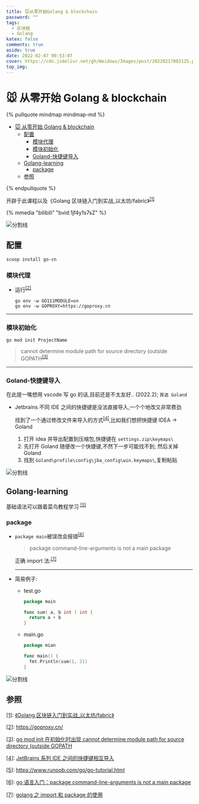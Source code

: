 ```yaml
---
title: 🐭从零开始Golang & blockchain
password: ""
tags:
  - 区块链
  - Golang
katex: false
comments: true
aside: true
date: 2022-02-07 00:53:07
cover: https://cdn.jsdelivr.net/gh/Weidows/Images/post/20220217003125.png
top_img:
---
```


<!--
 * @?: *********************************************************************
 * @Author: Weidows
 * @LastEditors: Weidows
 * @LastEditTime: 2022-02-18 02:29:35
 * @FilePath: \Blog-private\source\_posts\others\golang\blockchain.md
 * @Description:
 * @!: *********************************************************************
-->

# 🐭 从零开始 Golang & blockchain

{% pullquote mindmap mindmap-md %}

- [🐭 从零开始 Golang & blockchain](#-从零开始-golang--blockchain)
  - [配置](#配置)
    - [模块代理](#模块代理)
    - [模块初始化](#模块初始化)
    - [Goland-快捷键导入](#goland-快捷键导入)
  - [Golang-learning](#golang-learning)
    - [package](#package)
  - [参照](#参照)

{% endpullquote %}

开辟于此课程以及《Golang 区块链入门到实战\_以太坊/fabric》<sup id='cite_ref-01'>[\[1\]](#cite_note-01)</sup>

{% mmedia "bilibili" "bvid:1jf4y1s7sZ" %}

<a>![分割线](https://cdn.jsdelivr.net/gh/Weidows/Images/img/divider.png)</a>

## 配置

```
scoop install go-cn
```

### 模块代理

- 运行<sup id='cite_ref-02'>[\[2\]](#cite_note-02)</sup>

  ```shell
  go env -w GO111MODULE=on
  go env -w GOPROXY=https://goproxy.cn
  ```

---

### 模块初始化

```
go mod init ProjectName
```

> cannot determine module path for source directory (outside GOPATH<sup id='cite_ref-03'>[\[3\]](#cite_note-03)</sup>

---

### Goland-快捷键导入

在此提一嘴想用 vscode 写 go 的话,目前还是不太友好.. (2022.2); `首选 Goland`

- Jetbrains 不同 IDE 之间的快捷键是没法直接导入,一个个地改又非常费劲

  找到了一个通过修改文件来导入的方式<sup id='cite_ref-04'>[\[4\]](#cite_note-04)</sup>,比如我们想把快捷键 IDEA -> Goland

  1. 打开 idea 并导出配置到压缩包,快捷键在 `settings.zip\keymaps\`
  2. 先打开 Goland 随便改一个快捷键,不然下一步可能找不到; 然后关掉 Goland
  3. 找到 `Goland\profile\config\jba_config\win.keymaps\`,复制粘贴

<a>![分割线](https://cdn.jsdelivr.net/gh/Weidows/Images/img/divider.png)</a>

## Golang-learning

基础语法可以跟着菜鸟教程学习 <sup id='cite_ref-05'>[\[5\]](#cite_note-05)</sup>

### package

- `package main`被误改会报错<sup id='cite_ref-06'>[\[6\]](#cite_note-06)</sup>

  > package command-line-arguments is not a main package

  正确 import 法:<sup id='cite_ref-07'>[\[7\]](#cite_note-07)</sup>

  ***

- 简易例子:

  - test.go

    ```go
    package main

    func sum( a, b int ) int {
      return a + b
    }
    ```

  - main.go

    ```go
    package mian

    func main() {
      fmt.Println(sum(1, 2))
    }
    ```

<a>![分割线](https://cdn.jsdelivr.net/gh/Weidows/Images/img/divider.png)</a>

## 参照

<a name='cite_note-01' href='#cite_ref-01'>[1]</a>: [《Golang 区块链入门到实战\_以太坊/fabric》](https://www.zlkt.net/book/detail/9/257)

<a name='cite_note-02' href='#cite_ref-02'>[2]</a>: https://goproxy.cn/

<a name='cite_note-03' href='#cite_ref-03'>[3]</a>: [go mod init 在初始化时出现 cannot determine module path for source directory (outside GOPATH](https://blog.csdn.net/ciel_yu/article/details/107847578)

<a name='cite_note-04' href='#cite_ref-04'>[4]</a>: [JetBrains 系列 IDE 之间的快捷键相互导入](https://www.cnblogs.com/devzyc/p/14084488.html)

<a name='cite_note-05' href='#cite_ref-05'>[5]</a>: https://www.runoob.com/go/go-tutorial.html

<a name='cite_note-06' href='#cite_ref-06'>[6]</a>: [go 语言入门：package command-line-arguments is not a main package](https://blog.csdn.net/A_java_c/article/details/120006213)

<a name='cite_note-07' href='#cite_ref-07'>[7]</a>: [golang 之 import 和 package 的使用](https://segmentfault.com/a/1190000018235929)
